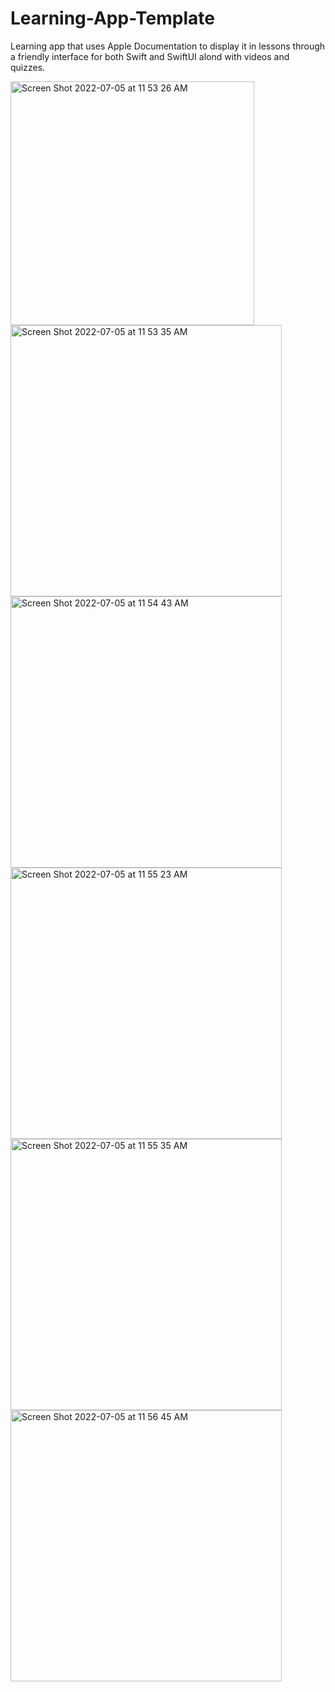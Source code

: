 # Learning-App-Template
Learning app that uses Apple Documentation to display it in lessons through a friendly interface for both Swift and SwiftUI alond with videos and quizzes.

<img width="390" alt="Screen Shot 2022-07-05 at 11 53 26 AM" src="https://user-images.githubusercontent.com/77747704/177368832-c77cf634-094e-4aac-8b03-6b15dfb1a081.png">
<img width="434" alt="Screen Shot 2022-07-05 at 11 53 35 AM" src="https://user-images.githubusercontent.com/77747704/177368837-c579f7a8-6b5f-443e-b08c-2e644b9038b2.png">
<img width="434" alt="Screen Shot 2022-07-05 at 11 54 43 AM" src="https://user-images.githubusercontent.com/77747704/177368839-e33f9d8c-eec4-472e-829c-877def5814c8.png">
<img width="434" alt="Screen Shot 2022-07-05 at 11 55 23 AM" src="https://user-images.githubusercontent.com/77747704/177368842-07958411-f7f1-4cd5-b9a3-cd9364f251fa.png">
<img width="434" alt="Screen Shot 2022-07-05 at 11 55 35 AM" src="https://user-images.githubusercontent.com/77747704/177368846-740a1bf5-ca52-4c7a-8d7d-a457a504d3fa.png">
<img width="434" alt="Screen Shot 2022-07-05 at 11 56 45 AM" src="https://user-images.githubusercontent.com/77747704/177368848-2cbe0521-0a3b-496f-adf4-f6785c964142.png">
